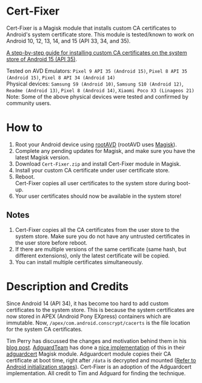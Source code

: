 # Cert-Fixer

Cert-Fixer is a Magisk module that installs custom CA certificates to Android's system certificate store.
This module is tested/known to work on Android 10, 12, 13, 14, and 15 (API 33, 34, and 35). 

[A step-by-step guide for installing custom CA certificates on the system store of Android 15 (API 35)](https://blog.pwnlogs.dev/articles/cert-fixer/index.html).

Tested on AVD Emulators: `Pixel 9 API 35 (Android 15)`, `Pixel 8 API 35 (Android 15)`, `Pixel 8 API 34 (Android 14)`  
Physical devices:  `Samsung S9 (Android 10)`, `Samsung S10 (Android 12)`, `Readme (Android 13)`, `Pixel 8 (Android 14)`, `Xiaomi Poco X3 (Linageos 21)`   
Note: Some of the above physical devices were tested and confirmed by community users.

# How to

1. Root your Android device using [rootAVD](https://gitlab.com/newbit/rootAVD) (rootAVD uses [Magisk](https://github.com/topjohnwu/Magisk)).
2. Complete any pending updates for Magisk, and make sure you have the latest Magisk version.
3. Download `Cert-Fixer.zip` and install Cert-Fixer module in Magisk.
4. Install your custom CA certificate under user certificate store.  
5. Reboot.  
   Cert-Fixer copies all user certificates to the system store during boot-up.
6. Your user certificates should now be available in the system store!

## Notes
1. Cert-Fixer copies all the CA certificates from the user store to the system store. Make sure you do not have any untrusted certificates in the user store before reboot.
2. If there are multiple versions of the same certificate (same hash, but different extensions), only the latest certificate will be copied.
3. You can install multiple certificates simultaneously.


# Description and Credits

Since Android 14 (API 34), it has become too hard to add custom certificates to the system store. This is because the system certificates are now stored in APEX (Android Pony EXpress) containers which are immutable. Now, `/apex/com.android.conscrypt/cacerts` is the file location for the system CA certificates.

Tim Perry has discussed the changes and motivation behind them in his [blog post](https://httptoolkit.com/blog/android-14-install-system-ca-certificate/#how-to-install-system-ca-certificates-in-android-14). [AdguardTeam](https://github.com/AdguardTeam) has done a [nice implementation](https://github.com/AdguardTeam/adguardcert/blob/9b0fe1e0907228a2dd69e4b0fe9cac848add336a/module/post-fs-data.sh) of this in their [adguardcert](https://github.com/AdguardTeam/adguardcert) Magisk module. Adguardcert module copies their CA certificate at boot time, right after `/data` is decrypted and mounted ([Refer to Android initialization stages](https://sx.ix5.org/info/android-init-stages/)). Cert-Fixer is an adoption of the Adguardcert implementation. All credit to Tim and Adguard for finding the technique.


